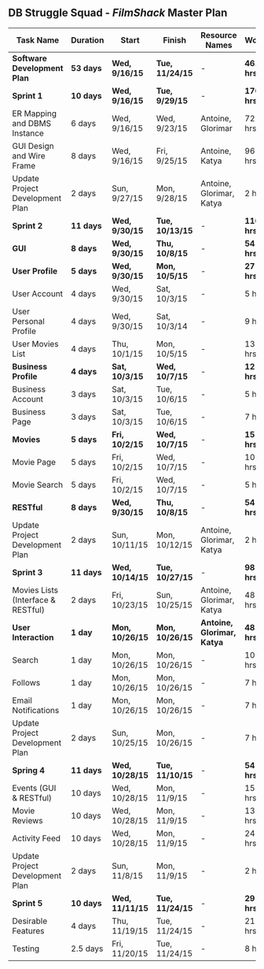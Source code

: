 ## DB Struggle Squad - *FilmShack* Master Plan

| Task Name  | Duration | Start | Finish | Resource Names | Work |
| ------------- | ------------- | ------------- | ------------- | ------------- | ------------- |
| **Software Development Plan**  | **53 days**  | **Wed, 9/16/15**  | **Tue, 11/24/15**  | -  | **461 hrs**  |
| **Sprint 1** | **10 days** | **Wed, 9/16/15** | **Tue, 9/29/15** | - | **170 hrs** |
| ER Mapping and DBMS Instance | 6 days | Wed, 9/16/15 | Wed, 9/23/15 | Antoine, Glorimar | 72 hrs |
| GUI Design and Wire Frame | 8 days | Wed, 9/16/15 | Fri, 9/25/15 | Antoine, Katya | 96 hrs |
| Update Project Development Plan | 2 days | Sun, 9/27/15 | Mon, 9/28/15 | Antoine, Glorimar, Katya | 2 hrs |
| **Sprint 2** | **11 days** | **Wed, 9/30/15** | **Tue, 10/13/15** | - | **110 hrs** |
| **GUI** | **8 days** | **Wed, 9/30/15** | **Thu, 10/8/15** | - | **54 hrs** |
| **User Profile** | **5 days** | **Wed, 9/30/15** | **Mon, 10/5/15** | - | **27 hrs** |
| User Account | 4 days | Wed, 9/30/15 | Sat, 10/3/15 | - | 5 hrs |
| User Personal Profile | 4 days | Wed, 9/30/15 | Sat, 10/3/14 | - | 9 hrs |
| User Movies List | 4 days | Thu, 10/1/15 | Mon, 10/5/15 | - | 13 hrs |
| **Business Profile** | **4 days** | **Sat, 10/3/15** | **Wed, 10/7/15** | - | **12 hrs** |
| Business Account | 3 days | Sat, 10/3/15 | Tue, 10/6/15 | - | 5 hrs |
| Business Page | 3 days | Sat, 10/3/15 | Tue, 10/6/15 | - | 7 hrs |
| **Movies** | **5 days** | **Fri, 10/2/15** | **Wed, 10/7/15** | - | **15 hrs** |
| Movie Page | 5 days | Fri, 10/2/15 | Wed, 10/7/15 | - | 10 hrs |
| Movie Search | 5 days | Fri, 10/2/15 | Wed, 10/7/15 | - | 5 hrs |
| **RESTful** | **8 days** | **Wed, 9/30/15** | **Thu, 10/8/15** | - | **54 hrs** |
| Update Project Development Plan | 2 days | Sun, 10/11/15 | Mon, 10/12/15 | Antoine, Glorimar, Katya | 2 hrs |
| **Sprint 3** | **11 days** | **Wed, 10/14/15** | **Tue, 10/27/15** | - | **98 hrs** |
| Movies Lists (Interface & RESTful) | 2 days | Fri, 10/23/15 | Sun, 10/25/15 | Antoine, Glorimar, Katya | 48 hrs |
| **User Interaction** | **1 day** | **Mon, 10/26/15** | **Mon, 10/26/15** | **Antoine, Glorimar, Katya** | **48 hrs** |
| Search | 1 day | Mon, 10/26/15 | Mon, 10/26/15 | - | 10 hrs |
| Follows | 1 day | Mon, 10/26/15 | Mon, 10/26/15 | - | 7 hrs |
| Email Notifications | 1 day | Mon, 10/26/15 | Mon, 10/26/15 | - | 7 hrs |
| Update Project Development Plan | 2 days | Sun, 10/25/15 | Mon, 10/26/15 | - | 7 hrs |
| **Spring 4** | **11 days** | **Wed, 10/28/15** | **Tue, 11/10/15** | - | **54 hrs** |
| Events (GUI & RESTful) | 10 days | Wed, 10/28/15 | Mon, 11/9/15 | - | 15 hrs |
| Movie Reviews | 10 days | Wed, 10/28/15 | Mon, 11/9/15 | - | 13 hrs |
| Activity Feed | 10 days | Wed, 10/28/15 | Mon, 11/9/15 | - | 24 hrs |
| Update Project Development Plan | 2 days | Sun, 11/8/15 | Mon, 11/9/15 | - | 2 hrs |
| **Sprint 5** | **10 days** | **Wed, 11/11/15** | **Tue, 11/24/15** | - | **29 hrs** |
| Desirable Features | 4 days | Thu, 11/19/15 | Tue, 11/24/15 | - | 21 hrs |
| Testing | 2.5 days | Fri, 11/20/15 | Tue, 11/24/15 | - | 8 hrs |